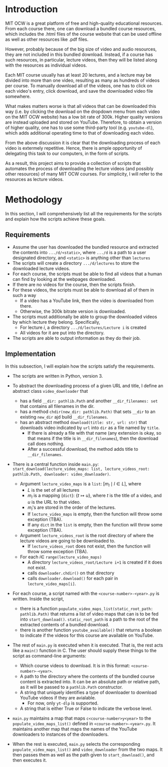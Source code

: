 # Introduction
MIT OCW is a great platform of free and high-quality educational resources.
From each course there, one can download a bundled course resources, which includes the 
.html files of the course website that can be used offline as well as other resources like .pdf files.

However, probably because of the big size of video and audio resources, they are not included in this bundled download.
Instead, if a course has such resources, in particular, lecture videos, then they will be listed along with the resources as individual videos.

Each MIT course usually has at least 20 lectures, and a lecture may be divided into more than one video, resulting as many as hundreds of videos per course. To manually download all of the videos, one has to click on each video's entry, click download, and save the downloaded video file somewhere.

What makes matters worse is that all videos that can be downloaded this way (i.e. by clicking the download on the dropdown menu from each video on the MIT OCW website) has a low bit rate of 300k. Higher quality versions are instead uploaded and stored on YouTube. Therefore, to obtain a version of higher quality, one has to use some third-party tool (e.g. `youtube-dl`), which adds additional operating time to that of downloading each video.

From the above discussion it is clear that the downloading process of each video is extermely repetitive. Hence, there is ample opportunity of delegating this task to our computers, in the form of scripts.

As a result, this project aims to provide a collection of scripts that automates the process of downloading the lecture videos (and possibly other resources) of many MIT OCW courses. For simplicity, I will refer to the resources as lecture videos.

# Methodology
In this section, I will comprehensively list all the requirements for the scripts and explain how the scripts achieve these goals.

## Requirements

- Assume the user has downloaded the bundled resource and extracted the contents into `.../d/<static>`, where `.../d` is a path to a user designated directory, and `<static>` is anything other than `lectures`
- The scripts will create a directory `.../d/lectures` to store the downloaded lecture videos.
- For each course, the scripts must be able to find all videos that a human can find by looking at the webpages downloaded.
- If there are no videos for the course, then the scripts finish.
- For these videos, the scripts must be able to download all of them in such a way
    - If a video has a YouTube link, then the video is downloaded from there.
    - Otherwise, the 300k bitrate version is downloaded.
- The scripts must additionally be able to group the downloaded videos by which lecture they belong. Specifically,
    - For lecture $i$, a directory `.../d/lectures/Lecture i` is created
    - All videos for it are put into the directory.
- The scripts are able to output information as they do their job.

## Implementation
In this subsection, I will explain how the scripts satisfy the requirements.

- The scripts are written in Python, version 3.

- To abstract the downloading process of a given URL and title, I define an abstract class `video_downloader` that
    - has a field `__dir: pathlib.Path` and another `__dir_filenames: set` that contains all filenames in the dir.
    - has a method `chdir(new_dir: pathlib.Path)` that sets `__dir` to an existing `new_dir` ajd build `__dir_filenames`.
    - has an abstract method `download(title: str, url: str)` that downloads video indicated by `url` into `dir` as a file named by `title`. 
        - If there is already a file with that name (any extension is okay, so that means if the title is in `__dir_filenames`), then the download call does nothing. 
        - After a successful download, the method adds title to `__dir_filenames`.

- There is a central function inside `main.py`: 
`start_download(lecture_video_maps: list, lecture_videos_root: pathlib.Path, downloader: video_downloader)`.
    - Argument `lecture_video_maps` is a `list`: $[m_l \mid l \in L]$, where
        - $L$ is the set of all lectures
        - $m_l$ is a mapping (`dict`): $\{t \mapsto u\}$, where $t$ is the title of a video, and $u$ is the URL to that video.
        - $m_l$'s are stored in the order of the lectures.
        - If `lecture_video_maps` is empty, then the function will throw some exception (TBA).
        - If any `dict` in the `list` is empty, then the function will throw some exception (TBA).
    - Argument `lecture_videos_root` is the root directory of where the lecture videos are going to be downloaded to.
        - If `lecture_videos_root` does not exist, then the function will throw some exception (TBA).
    - For each $i \in$ `range(lecture_video_maps)`
        - A directory `lecture_videos_root/Lecture i+1` is created if it does not exist.
        - calls `downloader.chdir()` on that directory
        - calls `downloader.download()` for each pair in `lecture_video_maps[i]`.

- For each course, a script named with the `<course-number>-<year>.py` is written. Inside the script, 
    - there is a function `populate_video_maps_list(static_root_path: pathlib.Path)` that returns a list of video maps that can is to be fed into `start_download()`. `static_root_path` is a path to the root of the extracted contents of a bundled download.
    - there is another function `youtube_available()` that returns a boolean to indicate if the videos for this course are available on YouTube.

- The rest of `main.py` is executed when it is executed. That is, the rest acts like a `main()` function in C. The user should supply these things to the script as command-line arguments:
    - Which course videos to download. It is in this format: `<course-number>-<year>`.
    - A path to the directory where the contents of the bundled course content is extracted into. It can be an absolute path or relative path, as it will be passed to a `pathlib.Path` constructor.
    - A string that uniquely identifies a type of downloader to download YouTube videos if they are avialable.
        - For now, only `yt-dlp` is supported.
    - A string that is either True or False to indicate the verbose level.

- `main.py` maintains a map that maps `c<course-number>y<year>` to the `populate_video_maps_list()` defined in `<course-number>-<year>.py`. It maintains another map that maps the names of the YouTube downloaders to instances of the downloaders.

- When the rest is executed, `main.py` selects the corresponding `populate_video_maps_list()` and `video_downloader` from the two maps. It then passes them as well as the path given to `start_download()`, and then executes it.